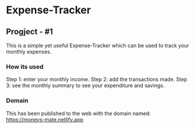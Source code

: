 # Expense-Tracker
## Progject - #1

This is a simple yet useful Expense-Tracker which can be used to track your monthly expenses.

### How its used

Step 1: enter your monthly income.
Step 2: add the transactions made.
Step 3: see the monthly summary to see your expenditure and savings.

### Domain

This has been published to the web with the domain named: https://moneys-mate.netlify.app
